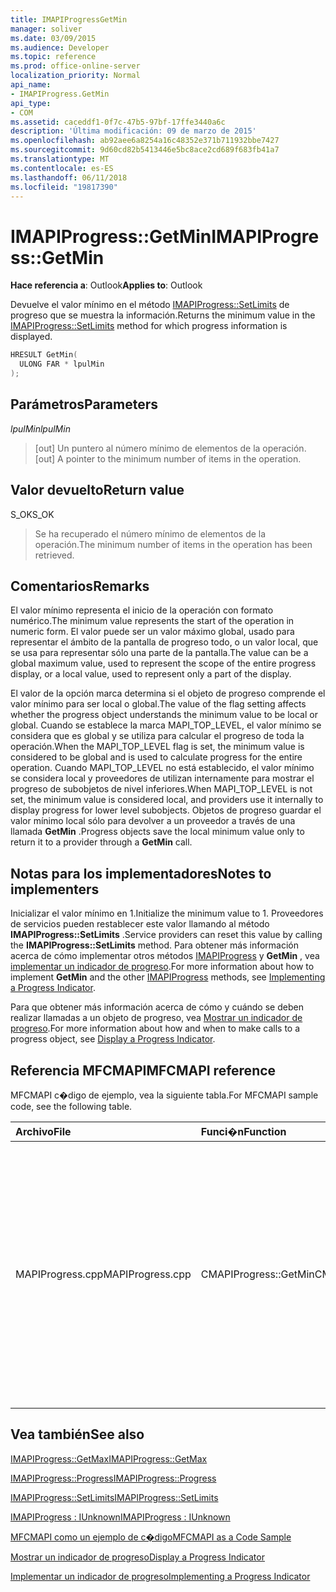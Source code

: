 ```yaml
---
title: IMAPIProgressGetMin
manager: soliver
ms.date: 03/09/2015
ms.audience: Developer
ms.topic: reference
ms.prod: office-online-server
localization_priority: Normal
api_name:
- IMAPIProgress.GetMin
api_type:
- COM
ms.assetid: caceddf1-0f7c-47b5-97bf-17ffe3440a6c
description: 'Última modificación: 09 de marzo de 2015'
ms.openlocfilehash: ab92aee6a8254a16c48352e371b711932bbe7427
ms.sourcegitcommit: 9d60cd82b5413446e5bc8ace2cd689f683fb41a7
ms.translationtype: MT
ms.contentlocale: es-ES
ms.lasthandoff: 06/11/2018
ms.locfileid: "19817390"
---
```

# <a name="imapiprogressgetmin"></a><span data-ttu-id="97c61-103">IMAPIProgress::GetMin</span><span class="sxs-lookup"><span data-stu-id="97c61-103">IMAPIProgress::GetMin</span></span>

  
  
<span data-ttu-id="97c61-104">**Hace referencia a**: Outlook</span><span class="sxs-lookup"><span data-stu-id="97c61-104">**Applies to**: Outlook</span></span> 
  
<span data-ttu-id="97c61-105">Devuelve el valor mínimo en el método [IMAPIProgress::SetLimits](imapiprogress-setlimits.md) de progreso que se muestra la información.</span><span class="sxs-lookup"><span data-stu-id="97c61-105">Returns the minimum value in the [IMAPIProgress::SetLimits](imapiprogress-setlimits.md) method for which progress information is displayed.</span></span> 
  
```cpp
HRESULT GetMin(
  ULONG FAR * lpulMin
);
```

## <a name="parameters"></a><span data-ttu-id="97c61-106">Parámetros</span><span class="sxs-lookup"><span data-stu-id="97c61-106">Parameters</span></span>

 <span data-ttu-id="97c61-107">_lpulMin_</span><span class="sxs-lookup"><span data-stu-id="97c61-107">_lpulMin_</span></span>
  
> <span data-ttu-id="97c61-108">[out] Un puntero al número mínimo de elementos de la operación.</span><span class="sxs-lookup"><span data-stu-id="97c61-108">[out] A pointer to the minimum number of items in the operation.</span></span>
    
## <a name="return-value"></a><span data-ttu-id="97c61-109">Valor devuelto</span><span class="sxs-lookup"><span data-stu-id="97c61-109">Return value</span></span>

<span data-ttu-id="97c61-110">S_OK</span><span class="sxs-lookup"><span data-stu-id="97c61-110">S_OK</span></span> 
  
> <span data-ttu-id="97c61-111">Se ha recuperado el número mínimo de elementos de la operación.</span><span class="sxs-lookup"><span data-stu-id="97c61-111">The minimum number of items in the operation has been retrieved.</span></span>
    
## <a name="remarks"></a><span data-ttu-id="97c61-112">Comentarios</span><span class="sxs-lookup"><span data-stu-id="97c61-112">Remarks</span></span>

<span data-ttu-id="97c61-113">El valor mínimo representa el inicio de la operación con formato numérico.</span><span class="sxs-lookup"><span data-stu-id="97c61-113">The minimum value represents the start of the operation in numeric form.</span></span> <span data-ttu-id="97c61-114">El valor puede ser un valor máximo global, usado para representar el ámbito de la pantalla de progreso todo, o un valor local, que se usa para representar sólo una parte de la pantalla.</span><span class="sxs-lookup"><span data-stu-id="97c61-114">The value can be a global maximum value, used to represent the scope of the entire progress display, or a local value, used to represent only a part of the display.</span></span> 
  
<span data-ttu-id="97c61-115">El valor de la opción marca determina si el objeto de progreso comprende el valor mínimo para ser local o global.</span><span class="sxs-lookup"><span data-stu-id="97c61-115">The value of the flag setting affects whether the progress object understands the minimum value to be local or global.</span></span> <span data-ttu-id="97c61-116">Cuando se establece la marca MAPI_TOP_LEVEL, el valor mínimo se considera que es global y se utiliza para calcular el progreso de toda la operación.</span><span class="sxs-lookup"><span data-stu-id="97c61-116">When the MAPI_TOP_LEVEL flag is set, the minimum value is considered to be global and is used to calculate progress for the entire operation.</span></span> <span data-ttu-id="97c61-117">Cuando MAPI_TOP_LEVEL no está establecido, el valor mínimo se considera local y proveedores de utilizan internamente para mostrar el progreso de subobjetos de nivel inferiores.</span><span class="sxs-lookup"><span data-stu-id="97c61-117">When MAPI_TOP_LEVEL is not set, the minimum value is considered local, and providers use it internally to display progress for lower level subobjects.</span></span> <span data-ttu-id="97c61-118">Objetos de progreso guardar el valor mínimo local sólo para devolver a un proveedor a través de una llamada **GetMin** .</span><span class="sxs-lookup"><span data-stu-id="97c61-118">Progress objects save the local minimum value only to return it to a provider through a **GetMin** call.</span></span> 
  
## <a name="notes-to-implementers"></a><span data-ttu-id="97c61-119">Notas para los implementadores</span><span class="sxs-lookup"><span data-stu-id="97c61-119">Notes to implementers</span></span>

<span data-ttu-id="97c61-120">Inicializar el valor mínimo en 1.</span><span class="sxs-lookup"><span data-stu-id="97c61-120">Initialize the minimum value to 1.</span></span> <span data-ttu-id="97c61-121">Proveedores de servicios pueden restablecer este valor llamando al método **IMAPIProgress::SetLimits** .</span><span class="sxs-lookup"><span data-stu-id="97c61-121">Service providers can reset this value by calling the **IMAPIProgress::SetLimits** method.</span></span> <span data-ttu-id="97c61-122">Para obtener más información acerca de cómo implementar otros métodos [IMAPIProgress](imapiprogressiunknown.md) y **GetMin** , vea [implementar un indicador de progreso](implementing-a-progress-indicator.md).</span><span class="sxs-lookup"><span data-stu-id="97c61-122">For more information about how to implement **GetMin** and the other [IMAPIProgress](imapiprogressiunknown.md) methods, see [Implementing a Progress Indicator](implementing-a-progress-indicator.md).</span></span>
  
<span data-ttu-id="97c61-123">Para que obtener más información acerca de cómo y cuándo se deben realizar llamadas a un objeto de progreso, vea [Mostrar un indicador de progreso](how-to-display-a-progress-indicator.md).</span><span class="sxs-lookup"><span data-stu-id="97c61-123">For more information about how and when to make calls to a progress object, see [Display a Progress Indicator](how-to-display-a-progress-indicator.md).</span></span>
  
## <a name="mfcmapi-reference"></a><span data-ttu-id="97c61-124">Referencia MFCMAPI</span><span class="sxs-lookup"><span data-stu-id="97c61-124">MFCMAPI reference</span></span>

<span data-ttu-id="97c61-125">MFCMAPI c�digo de ejemplo, vea la siguiente tabla.</span><span class="sxs-lookup"><span data-stu-id="97c61-125">For MFCMAPI sample code, see the following table.</span></span>
  
|<span data-ttu-id="97c61-126">**Archivo**</span><span class="sxs-lookup"><span data-stu-id="97c61-126">**File**</span></span>|<span data-ttu-id="97c61-127">**Funci�n**</span><span class="sxs-lookup"><span data-stu-id="97c61-127">**Function**</span></span>|<span data-ttu-id="97c61-128">**Comentario**</span><span class="sxs-lookup"><span data-stu-id="97c61-128">**Comment**</span></span>|
|:-----|:-----|:-----|
|<span data-ttu-id="97c61-129">MAPIProgress.cpp</span><span class="sxs-lookup"><span data-stu-id="97c61-129">MAPIProgress.cpp</span></span>  <br/> |<span data-ttu-id="97c61-130">CMAPIProgress::GetMin</span><span class="sxs-lookup"><span data-stu-id="97c61-130">CMAPIProgress::GetMin</span></span>  <br/> |<span data-ttu-id="97c61-131">MFCMAPI usa el método **IMAPIProgress::GetMin** para obtener el valor mínimo para el indicador de progreso.</span><span class="sxs-lookup"><span data-stu-id="97c61-131">MFCMAPI uses the **IMAPIProgress::GetMin** method to get the minimum value for the progress indicator.</span></span> <span data-ttu-id="97c61-132">Devuelve el valor 1 a menos que se hayan establecido previamente límites llamando al método **IMAPIProgress::SetLimits** .</span><span class="sxs-lookup"><span data-stu-id="97c61-132">Returns 1 unless limits have been previously set by calling the **IMAPIProgress::SetLimits** method.</span></span>  <br/> |
   
## <a name="see-also"></a><span data-ttu-id="97c61-133">Vea también</span><span class="sxs-lookup"><span data-stu-id="97c61-133">See also</span></span>



[<span data-ttu-id="97c61-134">IMAPIProgress::GetMax</span><span class="sxs-lookup"><span data-stu-id="97c61-134">IMAPIProgress::GetMax</span></span>](imapiprogress-getmax.md)
  
[<span data-ttu-id="97c61-135">IMAPIProgress::Progress</span><span class="sxs-lookup"><span data-stu-id="97c61-135">IMAPIProgress::Progress</span></span>](imapiprogress-progress.md)
  
[<span data-ttu-id="97c61-136">IMAPIProgress::SetLimits</span><span class="sxs-lookup"><span data-stu-id="97c61-136">IMAPIProgress::SetLimits</span></span>](imapiprogress-setlimits.md)
  
[<span data-ttu-id="97c61-137">IMAPIProgress : IUnknown</span><span class="sxs-lookup"><span data-stu-id="97c61-137">IMAPIProgress : IUnknown</span></span>](imapiprogressiunknown.md)


[<span data-ttu-id="97c61-138">MFCMAPI como un ejemplo de c�digo</span><span class="sxs-lookup"><span data-stu-id="97c61-138">MFCMAPI as a Code Sample</span></span>](mfcmapi-as-a-code-sample.md)
  
[<span data-ttu-id="97c61-139">Mostrar un indicador de progreso</span><span class="sxs-lookup"><span data-stu-id="97c61-139">Display a Progress Indicator</span></span>](how-to-display-a-progress-indicator.md)
  
[<span data-ttu-id="97c61-140">Implementar un indicador de progreso</span><span class="sxs-lookup"><span data-stu-id="97c61-140">Implementing a Progress Indicator</span></span>](implementing-a-progress-indicator.md)

